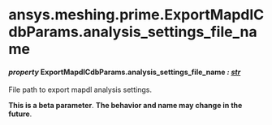 # ansys.meshing.prime.ExportMapdlCdbParams.analysis_settings_file_name



#### *property* ExportMapdlCdbParams.analysis_settings_file_name *: [str](https://docs.python.org/3.11/library/stdtypes.html#str)*

File path to export mapdl analysis settings.

**This is a beta parameter**. **The behavior and name may change in the future**.

<!-- !! processed by numpydoc !! -->
